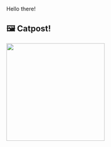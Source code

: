 Hello there!



## 🖼️ Catpost!

<sub>
    <img src="https://cdn2.thecatapi.com/images/7ig.jpg" height="256">
</sub>


